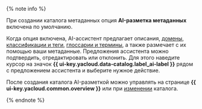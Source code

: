{% note info %}

При создании каталога метаданных опция **AI-разметка метаданных** включена по умолчанию.

Когда опция включена, AI-ассистент предлагает описания, [домены](../../metadata-hub/concepts/data-catalog.md#domains-and-subdomains), [классификации и теги](../../metadata-hub/concepts/data-catalog.md#classifications-and-tags), [глоссарии и термины](../../metadata-hub/concepts/data-catalog.md#glossaries-and-terms), а также размечает с их помощью ваши метаданные. Предложения ассистента можно подтвердить, отредактировать или отклонить. Для этого наведите курсор на значок **{{ ui-key.yacloud.data-catalog.label_ai-label }}** рядом с предложением ассистента и выберите нужное действие.

После создания каталога AI-разметкой можно управлять на странице **{{ ui-key.yacloud.common.overview }}** или при [изменении](../../metadata-hub/operations/data-catalog/update-catalog.md) каталога.

{% endnote %}
